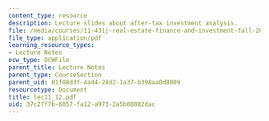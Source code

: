 ```yaml
---
content_type: resource
description: Lecture slides about after-tax investment analysis.
file: /media/courses/11-431j-real-estate-finance-and-investment-fall-2006/37c27f7b6057fa12a9732a5b88882dac_lec11_12.pdf
file_type: application/pdf
learning_resource_types:
- Lecture Notes
ocw_type: OCWFile
parent_title: Lecture Notes
parent_type: CourseSection
parent_uid: 01f08d3f-4a44-28d2-1a37-b398aa0d8009
resourcetype: Document
title: lec11_12.pdf
uid: 37c27f7b-6057-fa12-a973-2a5b88882dac
---
```


